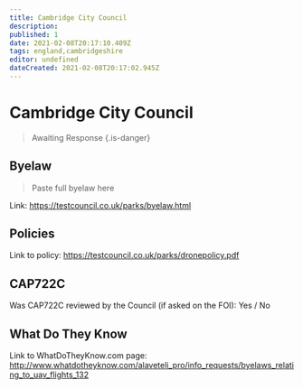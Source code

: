 ```yaml
---
title: Cambridge City Council
description:
published: 1
date: 2021-02-08T20:17:10.409Z
tags: england,cambridgeshire
editor: undefined
dateCreated: 2021-02-08T20:17:02.945Z
---
```


# Cambridge City Council
>  Awaiting Response
> {.is-danger}

## Byelaw
> Paste full byelaw here

Link:
https://testcouncil.co.uk/parks/byelaw.html

## Policies
Link to policy:
https://testcouncil.co.uk/parks/dronepolicy.pdf

## CAP722C

Was CAP722C reviewed by the Council (if asked on the FOI): Yes / No

## What Do They Know

Link to WhatDoTheyKnow.com page:
http://www.whatdotheyknow.com/alaveteli_pro/info_requests/byelaws_relating_to_uav_flights_132

